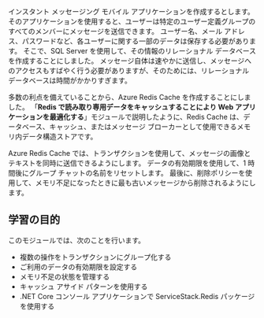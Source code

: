 インスタント メッセージング モバイル アプリケーションを作成するとします。 そのアプリケーションを使用すると、ユーザーは特定のユーザー定義グループのすべてのメンバーにメッセージを送信できます。 ユーザー名、メール アドレス、パスワードなど、各ユーザーに関する一部のデータは保存する必要があります。 そこで、SQL Server を使用して、その情報のリレーショナル データベースを作成することにしました。 メッセージ自体は速やかに送信し、メッセージへのアクセスもすばやく行う必要がありますが、そのためには、リレーショナル データベースは時間がかかりすぎます。

多数の利点を備えていることから、Azure Redis Cache を作成することにしました。 「**Redis で読み取り専用データをキャッシュすることにより Web アプリケーションを最適化する**」モジュールで説明したように、Redis Cache は、データベース、キャッシュ、またはメッセージ ブローカーとして使用できるメモリ内データ構造ストアです。

Azure Redis Cache では、トランザクションを使用して、メッセージの画像とテキストを同時に送信できるようにします。 データの有効期限を使用して、1 時間後にグループ チャットの名前をリセットします。 最後に、削除ポリシーを使用して、メモリ不足になったときに最も古いメッセージから削除されるようにします。

## <a name="learning-objectives"></a>学習の目的

このモジュールでは、次のことを行います。

- 複数の操作をトランザクションにグループ化する
- ご利用のデータの有効期限を設定する
- メモリ不足の状態を管理する
- キャッシュ アサイド パターンを使用する
- .NET Core コンソール アプリケーションで ServiceStack.Redis パッケージを使用する